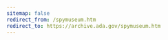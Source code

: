 ```yaml
---
sitemap: false 
redirect_from: /spymuseum.htm 
redirect_to: https://archive.ada.gov/spymuseum.htm 
---
```

